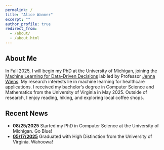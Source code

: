 ```yaml
---
permalink: /
title: "Alice Wanner"
excerpt: ""
author_profile: true
redirect_from: 
  - /about/
  - /about.html
---
```


About Me
---

In Fall 2025, I will begin my PhD at the University of Michigan, joining the [Machine Learning for Data-Driven Decisions](https://wiens-group.engin.umich.edu/) lab led by Professor [Jenna Wiens](https://websites.umich.edu/~wiensj/). My research interests lie in machine learning for healthcare applications. I received my bachelor’s degree in Computer Science and Mathematics from the University of Virginia in May 2025. Outside of research, I enjoy reading, hiking, and exploring local coffee shops.

Recent News
---
- **08/25/2025** Started my PhD in Computer Science at the University of Michigan. Go Blue!
- **[05/17/2025](https://alicewanner.github.io/posts/2025/uvagrad/)** Graduated with High Distinction from the University of Virginia. Wahoowa!
